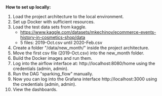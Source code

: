 **How to set up locally:**

 1. Load the project architecture to the local environment.
 2. Set up Docker with sufficient resources.
 3. Load the test data sets from kaggle.
     - https://www.kaggle.com/datasets/mkechinov/ecommerce-events-history-in-cosmetics-shop/data
     - 5 files: 2019-Oct.csv until 2020-Feb.csv
 4. Create a folder "/data/new_month/" inside the project architecture.
 5. Move the first csv file (2019-Oct.csv) into the new_month folder.
 6. Build the Docker images and run them.
 7. Log into the airflow interface at: http://localhost:8080/home using the credentials (admin, admin).
 8. Run the DAG "sparking_flow" manually.
 9. Now you can log into the Grafana interface http://localhost:3000 using the credentials (admin, admin).
10. View the dashboards.
